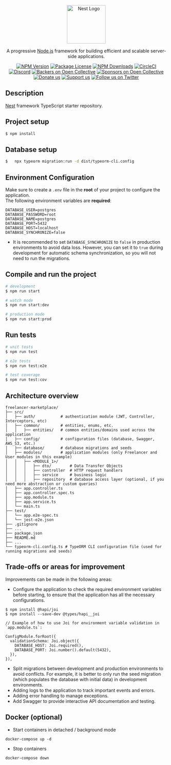 <p align="center">
  <a href="http://nestjs.com/" target="blank"><img src="https://nestjs.com/img/logo-small.svg" width="120" alt="Nest Logo" /></a>
</p>

[circleci-image]: https://img.shields.io/circleci/build/github/nestjs/nest/master?token=abc123def456
[circleci-url]: https://circleci.com/gh/nestjs/nest

  <p align="center">A progressive <a href="http://nodejs.org" target="_blank">Node.js</a> framework for building efficient and scalable server-side applications.</p>
    <p align="center">
<a href="https://www.npmjs.com/~nestjscore" target="_blank"><img src="https://img.shields.io/npm/v/@nestjs/core.svg" alt="NPM Version" /></a>
<a href="https://www.npmjs.com/~nestjscore" target="_blank"><img src="https://img.shields.io/npm/l/@nestjs/core.svg" alt="Package License" /></a>
<a href="https://www.npmjs.com/~nestjscore" target="_blank"><img src="https://img.shields.io/npm/dm/@nestjs/common.svg" alt="NPM Downloads" /></a>
<a href="https://circleci.com/gh/nestjs/nest" target="_blank"><img src="https://img.shields.io/circleci/build/github/nestjs/nest/master" alt="CircleCI" /></a>
<a href="https://discord.gg/G7Qnnhy" target="_blank"><img src="https://img.shields.io/badge/discord-online-brightgreen.svg" alt="Discord"/></a>
<a href="https://opencollective.com/nest#backer" target="_blank"><img src="https://opencollective.com/nest/backers/badge.svg" alt="Backers on Open Collective" /></a>
<a href="https://opencollective.com/nest#sponsor" target="_blank"><img src="https://opencollective.com/nest/sponsors/badge.svg" alt="Sponsors on Open Collective" /></a>
  <a href="https://paypal.me/kamilmysliwiec" target="_blank"><img src="https://img.shields.io/badge/Donate-PayPal-ff3f59.svg" alt="Donate us"/></a>
    <a href="https://opencollective.com/nest#sponsor"  target="_blank"><img src="https://img.shields.io/badge/Support%20us-Open%20Collective-41B883.svg" alt="Support us"></a>
  <a href="https://twitter.com/nestframework" target="_blank"><img src="https://img.shields.io/twitter/follow/nestframework.svg?style=social&label=Follow" alt="Follow us on Twitter"></a>
</p>
  <!--[![Backers on Open Collective](https://opencollective.com/nest/backers/badge.svg)](https://opencollective.com/nest#backer)
  [![Sponsors on Open Collective](https://opencollective.com/nest/sponsors/badge.svg)](https://opencollective.com/nest#sponsor)-->

## Description

[Nest](https://github.com/nestjs/nest) framework TypeScript starter repository.

## Project setup

```bash
$ npm install
```

## Database setup 

```bash
$   npx typeorm migration:run -d dist/typeorm-cli.config
```

## Environment Configuration

Make sure to create a `.env` file in the **root** of your project to configure the application.  
The following environment variables are **required**:

```
DATABASE_USER=postgres
DATABASE_PASSWORD=root
DATABASE_NAME=postgres
DATABASE_PORT=5432
DATABASE_HOST=localhost
DATABASE_SYNCHRONIZE=false
```

* It is recommended to set `DATABASE_SYNCHRONIZE` to `false` in production environments to avoid data loss. However, you can set it to `true` during development for automatic schema synchronization, so you will not need to run the migrations.

## Compile and run the project

```bash
# development
$ npm run start

# watch mode
$ npm run start:dev

# production mode
$ npm run start:prod
```

## Run tests

```bash
# unit tests
$ npm run test

# e2e tests
$ npm run test:e2e

# test coverage
$ npm run test:cov
```


## Architecture overview

```
freelancer-marketplace/
├── src/
│   ├── auth/           # authentication module (JWT, Controller, Interceptors, etc)
│   ├── common/         # entities, enums, etc.
│   │   ├── entities/   # common entities/domains used across the application
│   ├── config/         # configuration files (database, Swagger, AWS_S3, etc.)
│   ├── database/       # database migrations and seeds
│   ├── modules/        # application modules (only Freelancer and User modules in this example)
│   │   ├── <MODULE_1>/
│   │   │   ├── dto/        # Data Transfer Objects
│   │   │   ├── controller  # HTTP request handlers
│   │   │   ├── service     # business logic
│   │   │   ├── repository  # database access layer (optional, if you need more abstraction or custom queries)
│   ├── app.controller.ts
│   ├── app.controller.spec.ts
│   ├── app.module.ts
│   ├── app.service.ts
│   └── main.ts
├── test/
│   └── app.e2e-spec.ts
│   └── jest-e2e.json
├── .gitignore
├── ...
├── package.json
├── README.md
├── ...
└── typeorm-cli.config.ts # TypeORM CLI configuration file (used for running migrations and seeds)

```



## Trade-offs or areas for improvement

Improvements can be made in the following areas:

- Configure the application to check the required environment variables before starting, to ensure that the application has all the necessary configurations.

```
$ npm install @hapi/joi
$ npm install --save-dev @types/hapi__joi
```

```
// Example of how to use Joi for environment variable validation in `app.module.ts`:

ConfigModule.forRoot({
  validationSchema: Joi.object({
    DATABASE_HOST: Joi.required(),
    DATABASE_PORT: Joi.number().default(5432),
  }),
}),
```
- Split migrations between development and production environments to avoid conflicts. For example, it is better to only run the seed migration (which populates the database with initial data) in development environments.
- Adding logs to the application to track important events and errors.
- Adding error handling to manage exceptions.
- Add Swagger to provide interactive API documentation and testing.

## Docker (optional)

* Start containers in detached / background mode
```
docker-compose up -d
```

* Stop containers
```
docker-compose down
```